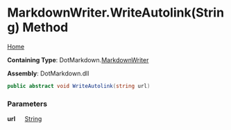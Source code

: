# MarkdownWriter\.WriteAutolink\(String\) Method

[Home](../../../README.md)

**Containing Type**: DotMarkdown\.[MarkdownWriter](../README.md)

**Assembly**: DotMarkdown\.dll

```csharp
public abstract void WriteAutolink(string url)
```

### Parameters

**url** &emsp; [String](https://docs.microsoft.com/en-us/dotnet/api/system.string)
